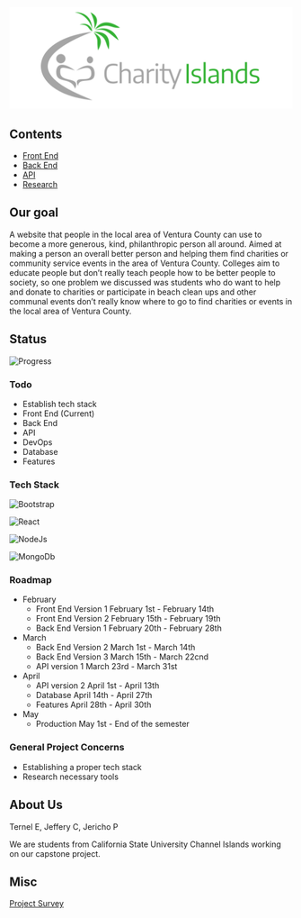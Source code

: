 ![Brand_Name](./misc/name_flat.png)

## Contents

- [Front End](FrontEnd.md)
- [Back End](BackEnd.md)
- [API](Api.md)
- [Research](Research.md)

## Our goal

A website that people in the local area of Ventura County can use to become a more generous, kind, philanthropic person all around. Aimed at making a person an overall better person and helping them find charities or community service events in the area of Ventura County. Colleges aim to educate people but don’t really teach people how to be better people to society, so one problem we discussed was students who do want to help and donate to charities or participate in beach clean ups and other communal events don’t really know where to go to find charities or events in the local area of Ventura County.

## Status

![Progress](https://progress-bar.dev/15/?scale=100&title=progress&width=1000&color=856A5D&suffix=%)

### Todo

- Establish tech stack
- Front End (Current)
- Back End
- API
- DevOps
- Database
- Features

### Tech Stack

![Bootstrap](https://img.icons8.com/color/48/000000/bootstrap.png)

![React](https://img.icons8.com/office/40/000000/react.png)

![NodeJs](https://img.icons8.com/color/48/000000/nodejs.png)

![MongoDb](https://img.icons8.com/color/48/000000/mongodb.png)

### Roadmap

- February
  - Front End Version 1 February 1st - February 14th
  - Front End Version 2 February 15th - February 19th
  - Back End Version 1 February 20th - February 28th
- March
  - Back End Version 2 March 1st - March 14th
  - Back End Version 3 March 15th - March 22cnd
  - API version 1 March 23rd - March 31st
- April
  - API version 2 April 1st - April 13th
  - Database April 14th - April 27th
  - Features April 28th - April 30th
- May
  - Production May 1st - End of the semester

### General Project Concerns

- Establishing a proper tech stack
- Research necessary tools

## About Us

Ternel E, Jeffery C, Jericho P

We are students from California State University Channel Islands working on our capstone project.

## Misc

[Project Survey](https://forms.gle/MwgDAqQs4hGCz9PQ9)
